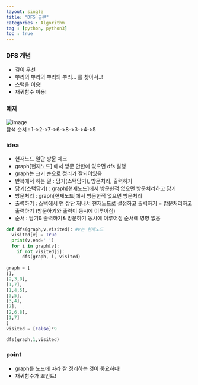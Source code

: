 ```yaml
---
layout: single
title: "DFS 공부"
categories : Algorithm
tag : [python, python3]
toc : true
---
```


### DFS 개념 
- 깊이 우선
- 뿌리의 뿌리의 뿌리의 뿌리... 를 찾아서..!
- 스택을 이용!
- 재귀함수 이용!


###  예제
![image](https://user-images.githubusercontent.com/75241542/160992601-f87529f7-4bd3-4296-97c4-48c4570c67eb.png)  
탐색 순서 : 1->2->7->6->8->3->4->5

### idea
- 현재노드 일단 방문 체크
- graph[현재노드] 에서 방문 안한애 있으면 dfs 실행
- graph는 크기 순으로 정리가 잘되어있음
- 반복에서 하는 일 : 담기(스택담기), 방문처리, 출력하기
- 담기(스택담기) : graph[현재노드]에서 방문한적 없으면 방문처리하고 담기
- 방문처리 : graph[현재노드]에서 방문한적 없으면 방문처리
- 출력하기 : 스택에서 맨 상단 꺼내서 현재노드로 설정하고 출력하기 = 방문처리하고 출력하기 (방문하기와 출력이 동시에 이루어짐)
- 순서 : 담기& 출력하기& 방문하기 동시에 이루어짐 순서에 영향 없음  

``` python
def dfs(graph,v,visited): #v는 현재노드
  visited[v] = True
  print(v,end=' ')
  for i in graph[v]:
    if not visited[i]:
      dfs(graph, i, visited)
      
graph = [
[],
[2,3,8],
[1,7],
[1,4,5],
[3,5],
[3,4],
[7],
[2,6,8],
[1,7]
]
visited = [False]*9

dfs(graph,1,visited)
```
### point 
- graph를 노드에 따라 잘 정리하는 것이 중요하다!
- 재귀함수가 뽀인트!
